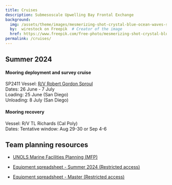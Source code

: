 ```yaml
---
title: Cruises
description: Submesoscale Upwelling Bay Frontal Exchange
background:
  img: /assets/theme/images/mesmerizing-shot-crystal-blue-ocean-waves-smaller.png
  by:  wirestock on Freepik  # Creator of the image
  href: https://www.freepik.com/free-photo/mesmerizing-shot-crystal-blue-ocean-waves_17530073.htm#query=ocean%20background&position=3&from_view=keyword&trac
permalink: /cruises/
---
```


## Summer 2024

#### Mooring deployment and survey cruise

SP2411
Vessel: [R/V Robert Gordon Sproul](https://scripps.ucsd.edu/ships/sproul)  
Dates: 26 June - 7 July  
Loading: 25 June (San Diego)  
Unloading: 8 July (San Diego)  

#### Mooring recovery

Vessel: R/V TL Richards (Cal Poly)  
Dates: Tentative window: Aug 29-30 or Sep 4-6

## Team planning resources

* [UNOLS Marine Facilities Planning (MFP)](https://mfp.us/)

* [Equipment spreadsheet - Summer 2024 (Restricted access)](https://docs.google.com/spreadsheets/d/1KZ_uVu4Zeo6OlTWv-ePXMyKW4LfqrqMYGfEZi7bEd0g/edit?usp=sharing)

* [Equipment spreadsheet - Master (Restricted access)](https://docs.google.com/spreadsheets/d/1bXP-cyFelC7ALViVjWwLsCGMYALvB3eYB4cDQtZVSOI/edit?usp=sharing)